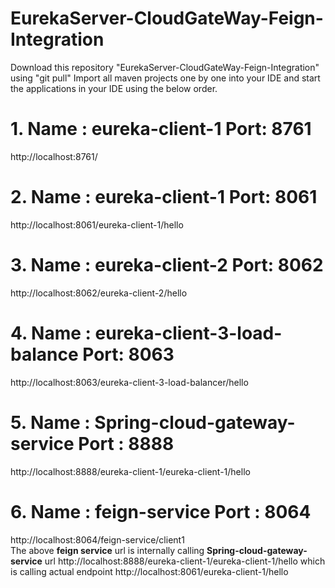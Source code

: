 # EurekaServer-CloudGateWay-Feign-Integration

Download this repository "EurekaServer-CloudGateWay-Feign-Integration" using "git pull"
Import all maven projects one by one into your IDE and start the applications in your IDE using the below order.

# 1. Name : eureka-client-1  Port: 8761
http://localhost:8761/

# 2. Name : eureka-client-1  Port: 8061
http://localhost:8061/eureka-client-1/hello

# 3. Name : eureka-client-2  Port: 8062
http://localhost:8062/eureka-client-2/hello

# 4. Name : eureka-client-3-load-balance  Port: 8063
http://localhost:8063/eureka-client-3-load-balancer/hello

# 5. Name : Spring-cloud-gateway-service  Port : 8888
http://localhost:8888/eureka-client-1/eureka-client-1/hello

# 6. Name : feign-service  Port : 8064
http://localhost:8064/feign-service/client1 
<br>
The above <b>feign service</b> url is internally calling <b>Spring-cloud-gateway-service</b> url http://localhost:8888/eureka-client-1/eureka-client-1/hello  which is calling actual endpoint http://localhost:8061/eureka-client-1/hello
